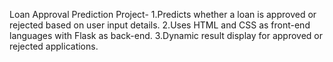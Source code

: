Loan Approval Prediction Project-
1.Predicts whether a loan is approved or rejected based on user input details. 
2.Uses HTML and CSS as front-end languages with Flask as back-end. 
3.Dynamic result display for approved or rejected applications. 

